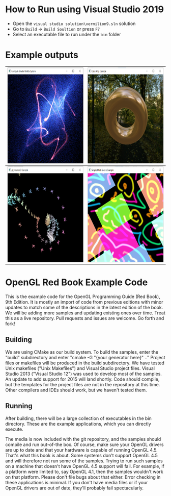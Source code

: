 How to Run using Visual Studio 2019
===================================
* Open the `visual studio solution\vermilion9.sln` solution 
* Go to `Build` &rarr; `Build Soultion` or press `F7`
* Select an executable file to run under the `bin` folder

Example outputs
===============
<img src="https://github.com/ahmdk/OpenGL_Red_book/blob/master/bin/media/compute_shader_example.png" width="400" height="300"> | <img src="https://github.com/ahmdk/OpenGL_Red_book/blob/master/bin/media/cubemap.png" width="400" height="300">
------------ | -------------
<img src="https://github.com/ahmdk/OpenGL_Red_book/blob/master/bin/media/instancing.png" width="400" height="300"> | <img src="https://github.com/ahmdk/OpenGL_Red_book/blob/master/bin/media/multitexture.png" width="400" height="300">

OpenGL Red Book Example Code
============================

This is the example code for the OpenGL Programming Guide (Red Book), 9th Edition.
It is mostly an import of code from previous editions with minor updates
to match some of the descriptions in the latest edition of the book.
We will be adding more samples and updating existing ones over time.
Treat this as a live repository. Pull requests and issues are welcome.
Go forth and fork!

Building
--------

We are using CMake as our build system. To build the samples, enter
the "build" subdirectory and enter "cmake -G "{your generator here}" .."
Project files or makefiles will be produced in the build subdirectory.
We have tested Unix makefiles ("Unix Makefiles") and Visual Studio project files.
Visual Studio 2013 ("Visual Studio 12") was used to develop most of the samples.
An update to add support for 2015 will land shortly. Code should compile, but the
templates for the project files are not in the repository at this time.
Other compilers and IDEs should work, but we haven't tested them.

Running
-------

After building, there will be a large collection of executables in the bin directory.
These are the example applications, which you can directly execute.

The media is now included with the git repository, and
the samples should compile and run out-of-the box. Of course, make sure your
OpenGL drivers are up to date and that your hardware is capable of running OpenGL 4.5.
That's what this book is about. Some systems don't support OpenGL 4.5 and will therefore
not run some of the samples. Trying to run such samples on a machine that doesn't have
OpenGL 4.5 support will fail. For example, if a platform were limited to, say OpenGL 4.1,
then the samples wouldn't work on that platform. Please don't file bugs about that either.
Error checking in these applications is minimal. If you don't have media files or if
your OpenGL drivers are out of date, they'll probably fail spectacularly.
